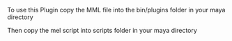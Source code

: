 To use this Plugin copy the MML file into the bin/plugins folder in your maya directory

Then copy the mel script into scripts folder in your  maya directory